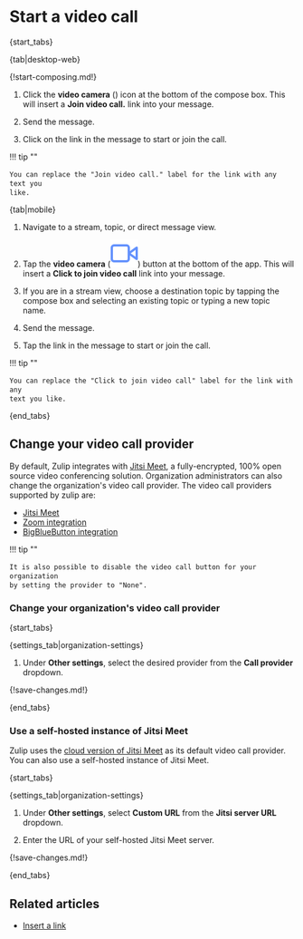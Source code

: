 # Start a video call

{start_tabs}

{tab|desktop-web}

{!start-composing.md!}

1. Click the **video camera** (<i class="fa fa-video-camera"></i>) icon at the
   bottom of the compose box. This will insert a **Join video call.** link into
   your message.

1. Send the message.

1. Click on the link in the message to start or join the call.

!!! tip ""

    You can replace the "Join video call." label for the link with any text you
    like.

{tab|mobile}

1. Navigate to a stream, topic, or direct message view.

1. Tap the **video camera**
   (<img src="/static/images/help/mobile-video-icon.svg" alt="video" class="mobile-icon"/>)
   button at the bottom of the app. This will insert a **Click to join video call**
   link into your message.

1. If you are in a stream view, choose a destination topic by tapping the
   compose box and selecting an existing topic or typing a new topic name.

1. Send the message.

1. Tap the link in the message to start or join the call.

!!! tip ""

    You can replace the "Click to join video call" label for the link with any
    text you like.

{end_tabs}

## Change your video call provider

By default, Zulip integrates with
[Jitsi Meet](https://jitsi.org/jitsi-meet/), a fully-encrypted, 100% open
source video conferencing solution. Organization administrators can also
change the organization's video call provider. The video call providers
supported by zulip are:

* [Jitsi Meet](/integrations/doc/jitsi)
* [Zoom integration](/integrations/doc/zoom)
* [BigBlueButton integration](/integrations/doc/big-blue-button)

!!! tip ""

    It is also possible to disable the video call button for your organization
    by setting the provider to "None".

### Change your organization's video call provider

{start_tabs}

{settings_tab|organization-settings}

1. Under **Other settings**, select the desired provider from the
   **Call provider** dropdown.

{!save-changes.md!}

{end_tabs}

### Use a self-hosted instance of Jitsi Meet

Zulip uses the [cloud version of Jitsi Meet](https://meet.jit.si/)
as its default video call provider. You can also use a self-hosted
instance of Jitsi Meet.

{start_tabs}

{settings_tab|organization-settings}

1. Under **Other settings**, select **Custom URL** from the
   **Jitsi server URL** dropdown.

1. Enter the URL of your self-hosted Jitsi Meet server.

{!save-changes.md!}

{end_tabs}

[big-blue-button-configuration]: https://zulip.readthedocs.io/en/stable/production/video-calls.html#bigbluebutton
[zoom-configuration]: https://zulip.readthedocs.io/en/stable/production/video-calls.html#zoom

## Related articles

* [Insert a link](/help/insert-a-link)
